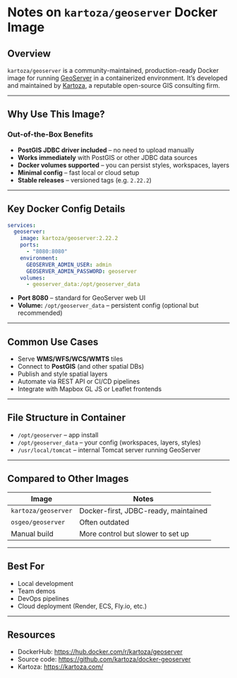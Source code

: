 
# Notes on `kartoza/geoserver` Docker Image

## Overview

`kartoza/geoserver` is a community-maintained, production-ready Docker image for running [GeoServer](https://geoserver.org/) in a containerized environment. It’s developed and maintained by [Kartoza](https://kartoza.com/), a reputable open-source GIS consulting firm.

---

## Why Use This Image?

### Out-of-the-Box Benefits

- **PostGIS JDBC driver included** – no need to upload manually
- **Works immediately** with PostGIS or other JDBC data sources
- **Docker volumes supported** – you can persist styles, workspaces, layers
- **Minimal config** – fast local or cloud setup
- **Stable releases** – versioned tags (e.g. `2.22.2`)

---

## Key Docker Config Details

```yaml
services:
  geoserver:
    image: kartoza/geoserver:2.22.2
    ports:
      - "8080:8080"
    environment:
      GEOSERVER_ADMIN_USER: admin
      GEOSERVER_ADMIN_PASSWORD: geoserver
    volumes:
      - geoserver_data:/opt/geoserver_data
```

- **Port 8080** – standard for GeoServer web UI
- **Volume:** `/opt/geoserver_data` – persistent config (optional but recommended)

---

## Common Use Cases

- Serve **WMS/WFS/WCS/WMTS** tiles
- Connect to **PostGIS** (and other spatial DBs)
- Publish and style spatial layers
- Automate via REST API or CI/CD pipelines
- Integrate with Mapbox GL JS or Leaflet frontends

---

## File Structure in Container

- `/opt/geoserver` – app install
- `/opt/geoserver_data` – your config (workspaces, layers, styles)
- `/usr/local/tomcat` – internal Tomcat server running GeoServer

---

##  Compared to Other Images

| Image | Notes |
|-------|-------|
| `kartoza/geoserver` |  Docker-first, JDBC-ready, maintained |
| `osgeo/geoserver` |  Often outdated |
| Manual build |  More control but slower to set up |

---

## Best For

- Local development
- Team demos
- DevOps pipelines
- Cloud deployment (Render, ECS, Fly.io, etc.)

---

## Resources

- DockerHub: https://hub.docker.com/r/kartoza/geoserver
- Source code: https://github.com/kartoza/docker-geoserver
- Kartoza: https://kartoza.com/

